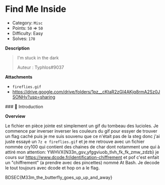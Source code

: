 

# Find Me Inside 



- Category: `Misc`
- Points: `50` => `50`
- Difficulty: Easy
- Solves: `178`


**Description**

>I'm stuck in the dark
>
> Auteur : Typhlos#9037
>


**Attachments**

- `fireflies.gif`
- https://drive.google.com/drive/folders/1pz__cKtaR2zGI4AKjq8rmA2Sz0JSONHv?usp=sharing

### :book: Introduction


**Overview**

Le fichier en pièce jointe est simplement un gif du tombeau des lucioles. Je commence par inverser
inverser les couleurs du gif pour essyer de trouver un flag caché puis je me suis souvenu que ce 
n'était pas de la steg donc j'ai juste essayé un  ```7z e fireflies.gif``` et je me retrouve avec un fichier
nommée cry100 qui contient des chaines de char dont notamment une qui à attiré mon attention:
YWHVX{N33n_gsv_yfggviuob_tlvh_fk_fk_zmw_zdzb}
je cours sur https://www.dcode.fr/identification-chiffrement et pof c'est enfait un "chiffrement"
(a prendre avec des pincettes) nommé At Bash. Je decode le tout toujours avec dcode et hop on a le flag.

BDSEC{M33m_the_butterfly_goes_up_up_and_away}


